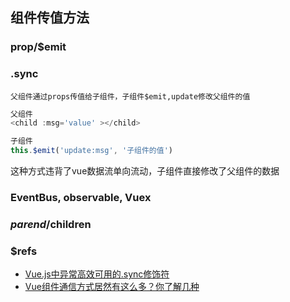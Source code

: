 ## 组件传值方法


### prop/$emit
### .sync
```
父组件通过props传值给子组件，子组件$emit,update修改父组件的值
```

``` javascript
父组件
<child :msg='value' ></child>

子组件
this.$emit('update:msg', '子组件的值')
```
这种方式违背了vue数据流单向流动，子组件直接修改了父组件的数据

### EventBus, observable, Vuex

### $parend/$children
### $refs





* [Vue.js中异常高效可用的.sync修饰符](https://www.jianshu.com/p/efde1f54a367)
* [Vue组件通信方式居然有这么多？你了解几种](https://juejin.im/post/6887709516616433677)

